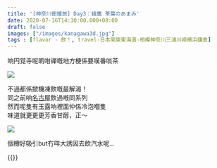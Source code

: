 ```yaml
---
title: '[神奈川衝撞旅] Day3：綾鷹 茶葉のあまみ'
date: 2020-07-16T14:30:00.000+08:00
draft: false
images: ["/images/kanagawa3d.jpg"]
tags : [flavor - 飲！, travel-日本関東東海道-相模神奈川三浦川崎横浜鎌倉]
---
```


响円覚寺呢啲咁禪嘅地方梗係要嘆番啖茶  

![](/images/kanagawa3d1.jpg)

不過都係撳機凍飲嘅最解渴！  
同之前响[名古屋](https://hidie.net/nagoya1c/)飲過嘅同系列  
然而呢隻有玉露响裡面仲係冷泡嗰隻  
味道就更更更芳香甘醇，正～  

![](/images/kanagawa3d.jpg)

個樽好吸引but冇咩大誘因去飲汽水呢...  

{{<kanagawa>}}
